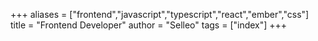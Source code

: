 +++
aliases = ["frontend","javascript","typescript","react","ember","css"]
title = "Frontend Developer"
author = "Selleo"
tags = ["index"]
+++